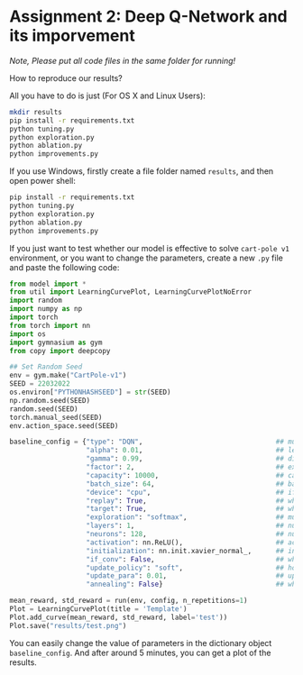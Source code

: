 # Assignment 2: Deep Q-Network and its imporvement

*Note, Please put all code files in the same folder for running!*

How to reproduce our results?

All you have to do is just (For OS X and Linux Users):

```bash
mkdir results
pip install -r requirements.txt
python tuning.py
python exploration.py
python ablation.py
python improvements.py
```

If you use Windows, firstly create a file folder named `results`, and then open power shell:

```bash
pip install -r requirements.txt
python tuning.py
python exploration.py
python ablation.py
python improvements.py
```

If you just want to test whether our model is effective to solve `cart-pole v1` environment, or you want to change the parameters, create a new `.py` file and paste the following code:

```python
from model import *
from util import LearningCurvePlot, LearningCurvePlotNoError
import random
import numpy as np
import torch
from torch import nn
import os
import gymnasium as gym
from copy import deepcopy

## Set Random Seed
env = gym.make("CartPole-v1")
SEED = 22032022
os.environ["PYTHONHASHSEED"] = str(SEED)
np.random.seed(SEED)
random.seed(SEED)
torch.manual_seed(SEED)
env.action_space.seed(SEED)

baseline_config = {"type": "DQN",                                 ## must be "DQN", "DDQN" or "DuelingDQN"
                   "alpha": 0.01,                                 ## learning rate of Network
                   "gamma": 0.99,                                 ## discount rate of Network
                   "factor": 2,                                   ## exploration rate for different exploration policy
                   "capacity": 10000,                             ## capacity of memory pool
                   "batch_size": 64,                              ## batch size for learning
                   "device": "cpu",                               ## if you want to use GPU, on Apple Silicon, set it as "mps", else set it as "cuda"
                   "replay": True,                                ## whether to use experience replay
                   "target": True,                                ## whether to use target network
                   "exploration": "softmax",                      ## must be "ucb" or "e-greedy" or "softmax"
                   "layers": 1,                                   ## number of layers of q-network
                   "neurons": 128,                                ## number of neurons of network, must be int or list with length layers+1
                   "activation": nn.ReLU(),                       ## activation method
                   "initialization": nn.init.xavier_normal_,      ## initialization method
                   "if_conv": False,                              ## whether to use convolutional layers, only effective for Dueling DQN
                   "update_policy": "soft",                       ## how to update target network, hard or soft
                   "update_para": 0.01,                           ## update parameter for target network updating
                   "annealing": False}                            ## whether to use annealing method, only effective for "softmax" and "e-greedy" policy

mean_reward, std_reward = run(env, config, n_repetitions=1)
Plot = LearningCurvePlot(title = 'Template')
Plot.add_curve(mean_reward, std_reward, label='test'))
Plot.save("results/test.png")

```

You can easily change the value of parameters in the dictionary object `baseline_config`. And after around 5 minutes, you can get a plot of the results.